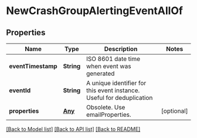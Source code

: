 # NewCrashGroupAlertingEventAllOf

## Properties
Name | Type | Description | Notes
------------ | ------------- | ------------- | -------------
**eventTimestamp** | **String** | ISO 8601 date time when event was generated | 
**eventId** | **String** | A unique identifier for this event instance. Useful for deduplication | 
**properties** | [**Any**](.md) | Obsolete. Use emailProperties. | [optional] 

[[Back to Model list]](../README.md#documentation-for-models) [[Back to API list]](../README.md#documentation-for-api-endpoints) [[Back to README]](../README.md)


